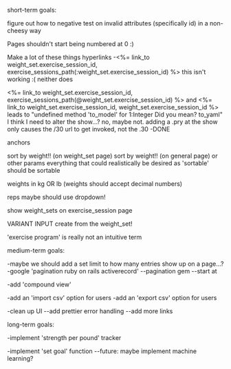 short-term goals:



figure out how to negative test on invalid attributes (specifically id) in a non-cheesy way 

Pages shouldn't start being numbered at 0 :)

Make a lot of these things hyperlinks
-<td><%= link_to weight_set.exercise_session_id, exercise_sessions_path(:weight_set.exercise_session_id) %></td>
this isn't working :(
neither does
<td><%= link_to weight_set.exercise_session_id, exercise_sessions_path(@weight_set.exercise_session_id) %></td>
and
<td><%= link_to weight_set.exercise_session_id, weight_set.exercise_session_id %></td>
 leads to "undefined method 'to_model' for 1:Integer Did you mean?  to_yaml"
I think I need to alter the show...? no, maybe not. adding a .pry at the show only causes the /30 url to get invoked, not the .30
-DONE

anchors



sort by weight!! (on weight_set page)
sort by weight!! (on general page) or other params
everything that could realistically be desired as 'sortable' should be sortable

weights in kg OR lb (weights should accept decimal numbers)

reps maybe should use dropdown!

show weight_sets on exercise_session page

VARIANT INPUT
create from the weight_set!

'exercise program' is really not an intuitive term


medium-term goals:

-maybe we should add a set limit to how many entries show up on a page...?
-google 'pagination ruby on rails activerecord'
--pagination gem
--start at


-add 'compound view'

-add an 'import csv' option for users
-add an 'export csv' option for users

-clean up UI
--add prettier error handling
--add more links

long-term goals:

-implement 'strength per pound' tracker

-implement 'set goal' function
--future: maybe implement machine learning?
